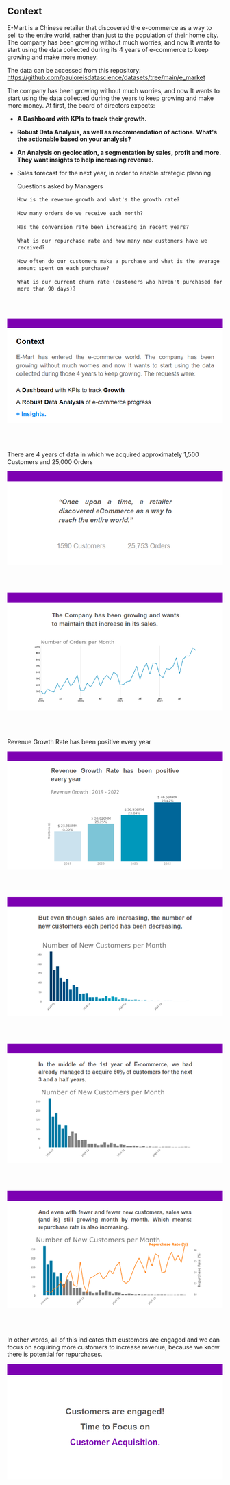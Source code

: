 ## Context

E-Mart is a Chinese retailer that discovered the e-commerce as a way to sell to the entire world, rather than just to the population of their home city. The company has been growing without much worries, and now It wants to start using the data collected during its 4 years of e-commerce to keep growing and make more money.

The data can be accessed from this repository: https://github.com/pauloreisdatascience/datasets/tree/main/e_market


The company has been growing without much worries, and now It wants to start using the data collected during the years to keep growing and make more money.
At first, the board of directors expects:

- **A Dashboard with KPIs to track their growth.**

- **Robust Data Analysis, as well as recommendation of actions. What's the actionable based on your analysis?**

- **An Analysis on geolocation, a segmentation by sales, profit and more. They want insights to help increasing revenue.** 

- Sales forecast for the next year, in order to enable strategic planning.


    Questions asked by Managers

      How is the revenue growth and what's the growth rate?

      How many orders do we receive each month?

      Has the conversion rate been increasing in recent years?

      What is our repurchase rate and how many new customers have we received?

      How often do our customers make a purchase and what is the average amount spent on each purchase?

      What is our current churn rate (customers who haven't purchased for more than 90 days)?
      
      
<br>

<br>
      
<p align="center">
    <img src="images/presentation1.PNG"/>
</p>

<br>

<br>

There are 4 years of data in which we acquired approximately 1,500 Customers and 25,000 Orders

<p align="center">
    <img src="images/presentation2.PNG"/>
</p>

<br>

<br>

<p align="center">
    <img src="images/presentation3.PNG"/>
</p>

<br>

<br>

Revenue Growth Rate has been positive every year

<p align="center">
    <img src="images/presentation4.PNG"/>
</p>

<br>

<br>

<p align="center">
    <img src="images/presentation5.PNG"/>
</p>

<br>

<br>

<p align="center">
    <img src="images/presentation6.PNG"/>
</p>

<br>

<br>

<p align="center">
    <img src="images/presentation7.PNG"/>
</p>

<br>

<br>

In other words, all of this indicates that customers are engaged and we can focus on acquiring more customers to increase revenue, because we know there is potential for repurchases.

<p align="center">
    <img src="images/presentation8.PNG"/>
</p>
